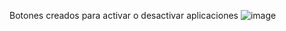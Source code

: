 Botones creados para activar o desactivar aplicaciones
![image](https://github.com/RonaldRodriguez23/Button_Off_On/assets/120991795/6b7ab25a-79bb-4bd2-a950-0a503195e774)
